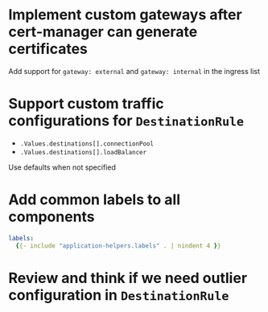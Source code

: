 # Implement custom gateways after cert-manager can generate certificates

Add support for `gateway: external` and `gateway: internal` in the ingress list

# Support custom traffic configurations for `DestinationRule`

- `.Values.destinations[].connectionPool` 
- `.Values.destinations[].loadBalancer`

Use defaults when not specified

# Add common labels to all components

```yaml
labels:
  {{- include "application-helpers.labels" . | nindent 4 }}
```

# Review and think if we need outlier configuration in `DestinationRule`